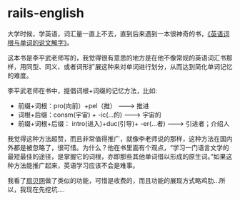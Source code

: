 rails-english
=============

大学时候，学英语，词汇量一直上不去，直到后来遇到一本很神奇的书，[《英语词根与单词的说文解字》][1]。

这本书是李平武老师写的，我觉得很有意思的地方是在他不像常规的英语词汇书那样，用同型、同义、或者词形扩展这种来对单词进行划分，从而达到简化单词记忆的难度。

李平武老师在书中，提倡词根+词缀的记忆方法，比如:
-  前缀+词根：pro(向前）+pel（推）       ---> 推进
-  词根+后缀：consm(宇宙) + -ic(...的)     ---> 宇宙的
-  前缀+词根+后缀： intro(进入)+duc(引导)+ -er(...者) ---> 引进者；介绍人

我觉得这种方法超赞，而且非常值得推广，就像李老师说的那样，这种方法在国内外都是被忽略了，很可惜。为什么？他在书里面有个观点，“学习一门语言文学的最短最佳的途径，是掌握它的词根，亦即那些其他单词借以形成的原生词。”如果这种方法能推广起来，英语学习应该不会是难事。

我看了[扇贝网][2]做了类似的功能，可惜是收费的，而且功能的展现方式略鸡肋...所以，我现在先挖坑....

[1]: http://book.douban.com/subject/3002766/
[2]: http://www.shanbay.com/
